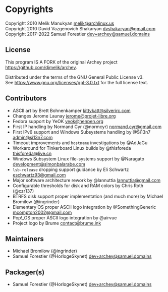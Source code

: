 # Copyrights

Copyright 2010 Melik Manukyan <melik@archlinux.us>  
Copyright 2010 David Vazgenovich Shakaryan <dvshakaryan@gmail.com>  
Copyright 2017-2022 Samuel Forestier <dev+archey@samuel.domains>

## License

This program IS A FORK of the original Archey project <https://github.com/djmelik/archey>.

Distributed under the terms of the GNU General Public License v3.  
See <https://www.gnu.org/licenses/gpl-3.0.txt> for the full license text.

## Contributors

* ASCII art by Brett Bohnenkamper <kittykatt@silverirc.com>
* Changes Jerome Launay <jerome@projet-libre.org>
* Fedora support by YeOK <yeok@henpen.org>
* First IP handling by Normand Cyr (@normcyr) <normand.cyr@gmail.com>
* First IPv6 support and Windows Subsystems handling by @Si13n7 <admin@si13n7.com>
* Timeout improvements and `hostname` investigations by @AdJaGu
* Workaround for Tinkerboard Linux builds by @thisforeda <thisforeda@live.cn>
* Windows Subsystem Linux file-systems support by @Naragato <development@simonbalarabe.com>
* `lsb-release` dropping support guidance by Eli Schwartz <eschwartz93@gmail.com>
* Major software architecture rework by @lannuttia <lannuttia@gmail.com>
* Configurable thresholds for disk and RAM colors by Chris Roth (@czr137)
* BTRFS disk support proper implementation (and much more) by Michael Bromilow (@ingrinder)
* Elementary OS proper ASCII logo integration by @SomethingGeneric <mcompton2002@gmail.com>
* Pop!\_OS proper ASCII logo integration by @airvue
* Project logo by Brume <contact@brume.ink>

## Maintainers

* Michael Bromilow (@ingrinder)
* Samuel Forestier (@HorlogeSkynet) <dev+archey@samuel.domains>

## Packager(s)

* Samuel Forestier (@HorlogeSkynet) <dev+archey@samuel.domains>
